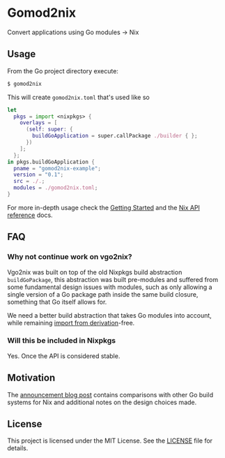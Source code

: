 # Gomod2nix
Convert applications using Go modules -> Nix

## Usage
From the Go project directory execute:
``` bash
$ gomod2nix
```

This will create `gomod2nix.toml` that's used like so
``` nix
let
  pkgs = import <nixpkgs> {
    overlays = [
      (self: super: {
        buildGoApplication = super.callPackage ./builder { };
      })
    ];
  };
in pkgs.buildGoApplication {
  pname = "gomod2nix-example";
  version = "0.1";
  src = ./.;
  modules = ./gomod2nix.toml;
}
```

For more in-depth usage check the [Getting Started](./docs/getting-started.md) and the [Nix API reference](./docs/nix-reference.md) docs.

## FAQ

### Why not continue work on vgo2nix?
Vgo2nix was built on top of the old Nixpkgs build abstraction `buildGoPackage`, this abstraction was built pre-modules and suffered from some fundamental design issues with modules, such as only allowing a single version of a Go package path inside the same build closure, something that Go itself allows for.

We need a better build abstraction that takes Go modules into account, while remaining [import from derivation](https://nixos.wiki/wiki/Import_From_Derivation)-free.

### Will this be included in Nixpkgs

Yes. Once the API is considered stable.

## Motivation

The [announcement blog post](https://www.tweag.io/blog/2021-03-04-gomod2nix/) contains comparisons with other Go build systems for Nix and additional notes on the design choices made.

## License

This project is licensed under the MIT License. See the [LICENSE](LICENSE)
file for details.
